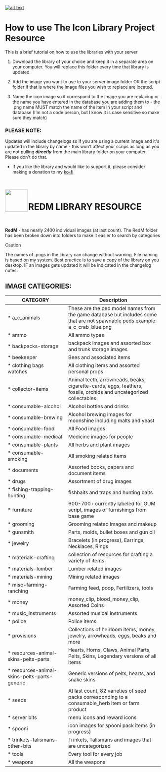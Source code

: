 <a id="libraryiconxsm" href="#libraryiconxsm"><img alt="alt text" src="https://github.com/user-attachments/assets/1fe211e1-53b6-4142-b5b2-ac0fa71c8ef4" /></a>
# How to use The Icon Library Project Resource

This is a brief tutorial on how to use the libraries with your server

1. Download the library of your choice and keep it in a separate area on your computer. You will replace this folder every time that library is updated.

2. Add the image you want to use to your server image folder OR the script folder if that is where the image files you wish to replace are located.

3. Name the icon image so it correspond to the image you are replacing or the name you have entered in the database you are adding them to - the .png name MUST match the name of the item in your script and database (I'm not a code person, but I know it is case sensitive so make sure they match)

### **PLEASE NOTE:**
Updates will include changelogs so if you are using a current image and it's updated in the library by name - this won't affect your scrips as long as you are not pulling ***directly*** from the main library folder on your computer. Please don't do that.

* If you like the library and would like to support it, please consider making a donation to my [ko-fi](https://ko-fi.com/theiconlibraryproject)

<br/>
<br/>

<img align="left" width="72" src="https://github.com/user-attachments/assets/03bd8da2-6c3e-4512-b180-faf3f4354ed6"/>

# REDM LIBRARY RESOURCE
<br/>

**RedM** - has nearly 2400 individual images (at last count). The RedM folder has been broken down into folders to make it easier to search by categories 

> [!CAUTION]
> The names of .pngs in the library can change without warning. File naming is based on my system. Best practice is to save a copy of the library on you desktop. IF an images gets updated it will be indicated in the changelog notes.

## IMAGE CATEGORIES:
| CATEGORY | Description |
| --- | --- |
| * a_c_animals | These are the ped model names from the game database but includes some that are not spawnable peds example: a_c_crab_blue.png |
| * ammo | All ammo types |
| * backpacks-storage | backpack images and assorted box and trunk storage images |
| * beekeeper | Bees and associated items |
| * clothing bags watches | All clothing items and assorted personal props |
| * collector-items | Animal teeth, arrowheads, beaks, cigarette-cards, eggs, feathers, fossils, orchids and uncategorized collectables |
| * consumable-alcohol | Alcohol bottles and drinks |
| * consumable-brewing | Alcohol brewing images for moonshine including malts and yeast |
| * consumable-food | All Food images |
| * consumable-medical | Medicine images for people |
| * consumable-plants | All herbs and plant images |
| * consumable-smoking | All smoking related items |
| * documents | Assorted books, papers and document items |
| * drugs | Assortment of drug images |
| * fishing-trapping-hunting | fishbaits and traps and hunting baits |
| * furniture | 600-700+ currently labeled for GUM script, images of furnishings from base game |
| * grooming | Grooming related images and makeup |
| * gunsmith | Parts, molds, bullet boxes and gun oil |
| * jewelry | Bracelets (in progress), Earrings, Necklaces, Rings |
| * materials-crafting | collection of resources for crafting a variety of items |
| * materials-lumber | Lumber related images |
| * materials-mining | Mining related images |
| * misc-farming-ranching | Farming feed, poop, Fertilizers, tools |
| * money | money_clip, blood_money_clip, Assorted Coins |
| * music_instruments | Assorted musical instruments |
| * police | Police items |
| * provisions | Collections of heirloom items, money, jewelry, arrowheads, eggs, beaks and more |    
| * resources-animal-skins-pelts-parts | Hearts, Horns, Claws, Animal Parts, Pelts, Skins, Legendary versions of all items |
| * resources-animal-skins-pelts-parts-generic | Generic versions of  pelts, hearts, and snake skins |
| * seeds | At last count, 82 varieties of seed packs corresponding to a consumable_herb item or farm product |
| * server bits | menu icons and reward icons |
| * spooni | icon images for spooni pack items (in progress) |
| * trinkets-talismans-other-bits | Trinkets, Talismans and images that are uncategorized |
| * tools | Every tool for every job |
| * weapons | All the weapons |
